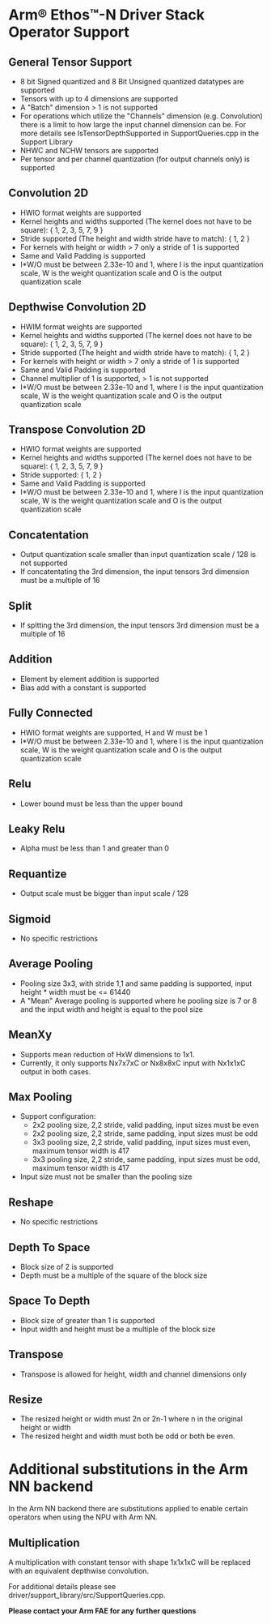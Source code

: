 # Arm® Ethos™-N Driver Stack Operator Support

## General Tensor Support
- 8 bit Signed quantized and 8 Bit Unsigned quantized datatypes are supported
- Tensors with up to 4 dimensions are supported
- A "Batch" dimension > 1 is not supported
- For operations which utilize the "Channels" dimension (e.g. Convolution) there is a limit to how large the input channel dimension can be. For more details see IsTensorDepthSupported in SupportQueries.cpp in the Support Library
- NHWC and NCHW tensors are supported
- Per tensor and per channel quantization (for output channels only) is supported


## Convolution 2D
- HWIO format weights are supported
- Kernel heights and widths supported (The kernel does not have to be square): { 1, 2, 3, 5, 7, 9 }
- Stride supported (The height and width stride have to match): { 1, 2 }
- For kernels with height or width > 7 only a stride of 1 is supported
- Same and Valid Padding is supported
- I*W/O must be between 2.33e-10 and 1, where I is the input quantization scale, W is the weight quantization scale and O is the output quantization scale


## Depthwise Convolution 2D
- HWIM format weights are supported
- Kernel heights and widths supported (The kernel does not have to be square): { 1, 2, 3, 5, 7, 9 }
- Stride supported (The height and width stride have to match): { 1, 2 }
- For kernels with height or width > 7 only a stride of 1 is supported
- Same and Valid Padding is supported
- Channel multiplier of 1 is supported, > 1 is not supported
- I*W/O must be between 2.33e-10 and 1, where I is the input quantization scale, W is the weight quantization scale and O is the output quantization scale


## Transpose Convolution 2D
- HWIO format weights are supported
- Kernel heights and widths supported (The kernel does not have to be square): { 1, 2, 3, 5, 7, 9 }
- Stride supported: { 1, 2 }
- Same and Valid Padding is supported
- I*W/O must be between 2.33e-10 and 1, where I is the input quantization scale, W is the weight quantization scale and O is the output quantization scale


## Concatentation
- Output quantization scale smaller than input quantization scale / 128 is not supported
- If concatentating the 3rd dimension, the input tensors 3rd dimension must be a multiple of 16


## Split
- If spltting the 3rd dimension, the input tensors 3rd dimension must be a multiple of 16


## Addition
- Element by element addition is supported
- Bias add with a constant is supported


## Fully Connected
- HWIO format weights are supported, H and W must be 1
- I*W/O must be between 2.33e-10 and 1, where I is the input quantization scale, W is the weight quantization scale and O is the output quantization scale


## Relu
- Lower bound must be less than the upper bound


## Leaky Relu
- Alpha must be less than 1 and greater than 0


## Requantize
- Output scale must be bigger than input scale / 128


## Sigmoid
- No specific restrictions


## Average Pooling
- Pooling size 3x3, with stride 1,1 and same padding is supported, input height * width must be <= 61440
- A "Mean" Average pooling is supported where he pooling size is 7 or 8 and the input width and height is equal to the pool size


## MeanXy
- Supports mean reduction of HxW dimensions to 1x1.
- Currently, it only supports Nx7x7xC or Nx8x8xC input with Nx1x1xC output in both cases.


## Max Pooling
- Support configuration:
    - 2x2 pooling size, 2,2 stride, valid padding, input sizes must be even
    - 2x2 pooling size, 2,2 stride, same padding, input sizes must be odd
    - 3x3 pooling size, 2,2 stride, valid padding, input sizes must even, maximum tensor width is 417
    - 3x3 pooling size, 2,2 stride, same padding, input sizes must be odd, maximum tensor width is 417
- Input size must not be smaller than the pooling size


## Reshape
- No specific restrictions


## Depth To Space
- Block size of 2 is supported
- Depth must be a multiple of the square of the block size


## Space To Depth
- Block size of greater than 1 is supported
- Input width and height must be a multiple of the block size


## Transpose
- Transpose is allowed for height, width and channel dimensions only


## Resize
- The resized height or width must 2n or 2n-1 where n in the original height or width
- The resized height and width must both be odd or both be even.

# Additional substitutions in the Arm NN backend
In the Arm NN backend there are substitutions applied to enable certain operators when using the NPU with Arm NN.

## Multiplication
A multiplication with constant tensor with shape 1x1x1xC will be replaced with an equivalent depthwise convolution.


For additional details please see driver/support_library/src/SupportQueries.cpp.

**Please contact your Arm FAE for any further questions**